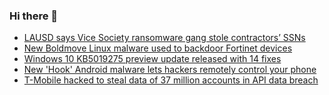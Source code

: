 ### Hi there 👋

<!--START_SECTION:feed-->
* [LAUSD says Vice Society ransomware gang stole contractors’ SSNs](https://www.bleepingcomputer.com/news/security/lausd-says-vice-society-ransomware-gang-stole-contractors-ssns/)
* [New Boldmove Linux malware used to backdoor Fortinet devices](https://www.bleepingcomputer.com/news/security/new-boldmove-linux-malware-used-to-backdoor-fortinet-devices/)
* [Windows 10 KB5019275 preview update released with 14 fixes](https://www.bleepingcomputer.com/news/microsoft/windows-10-kb5019275-preview-update-released-with-14-fixes/)
* [New 'Hook' Android malware lets hackers remotely control your phone](https://www.bleepingcomputer.com/news/security/new-hook-android-malware-lets-hackers-remotely-control-your-phone/)
* [T-Mobile hacked to steal data of 37 million accounts in API data breach](https://www.bleepingcomputer.com/news/security/t-mobile-hacked-to-steal-data-of-37-million-accounts-in-api-data-breach/)
<!--END_SECTION:feed-->

<!--
**frankenk/frankenk** is a ✨ _special_ ✨ repository because its `README.md` (this file) appears on your GitHub profile.

Here are some ideas to get you started:

- 🔭 I’m currently working on ...
- 🌱 I’m currently learning ...
- 👯 I’m looking to collaborate on ...
- 🤔 I’m looking for help with ...
- 💬 Ask me about ...
- 📫 How to reach me: ...
- 😄 Pronouns: ...
- ⚡ Fun fact: ...
-->



